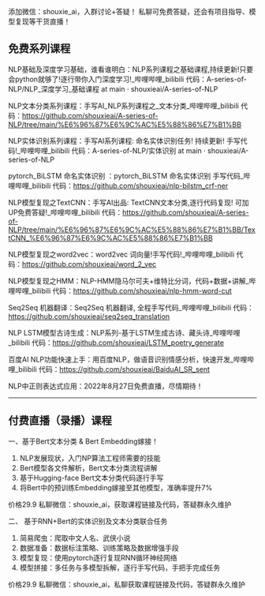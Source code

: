 添加微信：shouxie_ai，入群讨论+答疑！
私聊可免费答疑，还会有项目指导、模型复现等干货直播！

## 免费系列课程
NLP基础及深度学习基础，谁看谁明白：NLP系列课程之基础课程,持续更新!只要会python就够了!逐行带你入门深度学习!_哔哩哔哩_bilibili
代码：A-series-of-NLP/NLP_深度学习_基础课程 at main · shouxieai/A-series-of-NLP

NLP文本分类系列课程：手写AI_NLP系列课程之_文本分类_哔哩哔哩_bilibili
代码：https://github.com/shouxieai/A-series-of-NLP/tree/main/%E6%96%87%E6%9C%AC%E5%88%86%E7%B1%BB

NLP实体识别系列课程：手写AI系列课程: 命名实体识别任务! 持续更新! 手写代码!_哔哩哔哩_bilibili
代码：A-series-of-NLP/实体识别 at main · shouxieai/A-series-of-NLP

pytorch_BiLSTM 命名实体识别 ：pytorch_BiLSTM 命名实体识别 手写代码_哔哩哔哩_bilibili
代码：https://github.com/shouxieai/nlp-bilstm_crf-ner

NLP模型复现之TextCNN：手写AI出品: TextCNN文本分类,逐行代码复现! 可加UP免费答疑!_哔哩哔哩_bilibili
代码：https://github.com/shouxieai/A-series-of-NLP/tree/main/%E6%96%87%E6%9C%AC%E5%88%86%E7%B1%BB/TextCNN_%E6%96%87%E6%9C%AC%E5%88%86%E7%B1%BB

NLP模型复现之word2vec：word2vec 词向量!手写代码!_哔哩哔哩_bilibili
代码：https://github.com/shouxieai/word_2_vec

NLP模型复现之HMM：NLP-HMM隐马尔可夫+维特比分词，代码+数据+讲解_哔哩哔哩_bilibili
代码：https://github.com/shouxieai/nlp-hmm-word-cut

Seq2Seq 机器翻译：Seq2Seq 机器翻译, 全程手写代码_哔哩哔哩_bilibili
代码：https://github.com/shouxieai/seq2seq_translation

NLP LSTM模型古诗生成：NLP系列-基于LSTM生成古诗、藏头诗_哔哩哔哩_bilibili
代码：https://github.com/shouxieai/LSTM_poetry_generate

百度AI NLP功能快速上手：用百度NLP，做语音识别情感分析，快速开发_哔哩哔哩_bilibili
代码：https://github.com/shouxieai/BaiduAI_SR_sent

NLP中正则表达式应用：2022年8月27日免费直播，尽情期待！

------------------------------------
## 付费直播（录播）课程
一、基于Bert文本分类 & Bert Embedding嫁接！
1. NLP发展现状，入门NP算法工程师需要的技能
2. Bert模型各文件解析，Bert文本分类流程讲解
3. 基于Hugging-face Bert文本分类代码逐行手写
4. 将Bert中的预训练Embedding嫁接至其他模型，准确率提升7%

价格29.9  私聊微信：shouxie_ai，获取课程链接及代码，答疑群永久维护

 
 
二、 基于RNN+Bert的实体识别及文本分类联合任务
1. 简易爬虫：爬取中文人名、武侠小说
2. 数据准备：数据标注策略、训练策略及数据增强手段
2. 模型复现：使用pytorch逐行复现RNN循环神经网络
3. 模型拼接：多任务与多模型拆解，逐行手写代码，手把手完成任务

价格29.9  私聊微信：shouxie_ai，私聊获取课程链接及代码，答疑群永久维护

 
 
